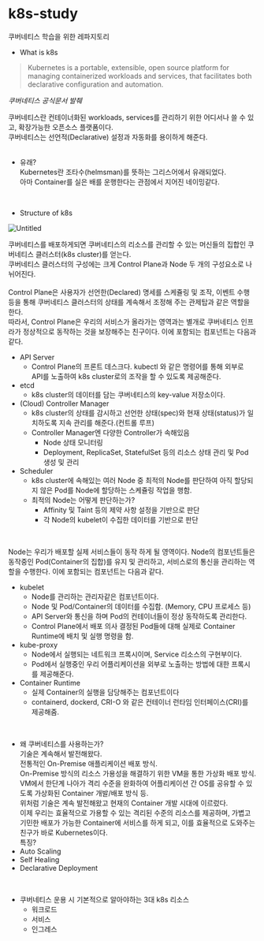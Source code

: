 # k8s-study
쿠버네티스 학습을 위한 레파지토리



- What is k8s
> Kubernetes is a portable, extensible, open source platform for managing containerized workloads and services, that facilitates both declarative configuration and automation.

_쿠버네티스 공식문서 발췌_<br>

쿠버네티스란 컨테이너화된 workloads, services를 관리하기 위한 어디서나 쓸 수 있고, 확장가능한 오픈소스 플랫폼이다. <br>
쿠버네티스는 선언적(Declarative) 설정과 자동화를 용이하게 해준다.<br>
<br>  
- 유래? <br>
Kubernetes란 조타수(helmsman)를 뜻하는 그리스어에서 유래되었다. <br>
아마 Container를 실은 배를 운행한다는 관점에서 지어진 네이밍같다. <br>
<br>

- Structure of k8s

![Untitled](https://s3-us-west-2.amazonaws.com/secure.notion-static.com/e876f0c7-cf47-43a5-ac85-20d5bb830b12/Untitled.png)

쿠버네티스를 배포하게되면 쿠버네티스의 리소스를 관리할 수 있는 머신들의 집합인 쿠버네티스 클러스터(k8s cluster)를 얻는다.<br>
쿠버네티스 클러스터의 구성에는 크게 Control Plane과 Node 두 개의 구성요소로 나뉘어진다.<br>
<br>
Control Plane은 사용자가 선언한(Declared) 명세를 스케쥴링 및 조작, 이벤트 수행 등을 통해 쿠버네티스 클러스터의 상태를 계속해서 조정해 주는 관제탑과 같은 역할을 한다. <br>
따라서, Control Plane은 우리의 서비스가 올라가는 영역과는 별개로 쿠버네티스 인프라가 정상적으로 동작하는 것을 보장해주는 친구이다. 이에 포함되는 컴포넌트는 다음과 같다. <br>
- API Server <br>
  - Control Plane의 프론트 데스크다. kubectl 와 같은 명령어를 통해 외부로 API를 노출하여 k8s cluster로의 조작을 할 수 있도록 제공해준다. <br>
- etcd <br>
  - k8s cluster의 데이터를 담는 쿠버네티스의 key-value 저장소이다. <br>
- (Cloud) Controller Manager <br>
  - k8s cluster의 상태를 감시하고 선언한 상태(spec)와 현재 상태(status)가 일치하도록 지속 관리를 해준다.(컨트롤 루프) <br>
  - Controller Manager엔 다양한 Controller가 속해있음 <br>
    - Node 상태 모니터링 <br>
    - Deployment, ReplicaSet, StatefulSet 등의 리소스 상태 관리 및 Pod 생성 및 관리 <br>
- Scheduler <br>
  - k8s cluster에 속해있는 여러 Node 중 최적의 Node를 판단하여 아직 할당되지 않은 Pod를 Node에 할당하는 스케쥴링 작업을 행함. <br>
  - 최적의 Node는 어떻게 판단하는가?  <br>
    - Affinity 및 Taint 등의 제약 사항 설정을 기반으로 판단 <br>
    - 각 Node의 kubelet이 수집한 데이터를 기반으로 판단 <br>
<br>

Node는 우리가 배포할 실제 서비스들이 동작 하게 될 영역이다. Node의 컴포넌트들은 동작중인 Pod(Container의 집합)를 유지 및 관리하고, 서비스로의 통신을 관리하는 역할을 수행한다. 이에 포함되는 컴포넌트는 다음과 같다. <br>
- kubelet <br>
  - Node를 관리하는 관리자같은 컴포넌트이다.  <br>
  - Node 및 Pod/Container의 데이터를 수집함. (Memory, CPU 프로세스 등) <br>
  - API Server와 통신을 하며 Pod의 컨테이너들이 정상 동작하도록 관리한다. <br>
  - Control Plane에서 배포 의사 결정된 Pod들에 대해 실제로 Container Runtime에 배치 및 실행 명령을 함. <br>
- kube-proxy <br>
  - Node에서 실행되는 네트워크 프록시이며, Service 리소스의 구현부이다. <br>
  - Pod에서 실행중인 우리 어플리케이션을 외부로 노출하는 방법에 대한 프록시를 제공해준다. <br>
- Container Runtime <br>
  - 실제 Container의 실행을 담당해주는 컴포넌트이다 <br>
  - containerd, dockerd, CRI-O 와 같은 컨테이너 런타임 인터페이스(CRI)를 제공해줌. <br>
<br>

- 왜 쿠버네티스를 사용하는가? <br>
기술은 계속해서 발전해왔다. <br>
전통적인 On-Premise 애플리케이션 배포 방식. <br>
On-Premise 방식의 리소스 가용성을 해결하기 위한 VM을 통한 가상화 배포 방식. <br>
VM에서 한단계 나아가 격리 수준을 완화하여 어플리케이션 간 OS를 공유할 수 있도록 가상화된 Container 개발/배포 방식 등. <br>
위처럼 기술은 계속 발전해왔고 현재의 Container 개발 시대에 이르렀다. <br>
이제 우리는 효율적으로 가용할 수 있는 격리된 수준의 리소스를 제공하며, 가볍고 기민한 배포가 가능한 Container에 서비스를 하게 되고, 이를 효율적으로 도와주는 친구가 바로 Kubernetes이다. <br>
특징? <br>
- Auto Scaling <br>
- Self Healing <br>
- Declarative Deployment <br>
 <br>
 
- 쿠버네티스  운용 시 기본적으로 알아야하는 3대 k8s 리소스 <br>
  - 워크로드 <br>
  - 서비스 <br>
  - 인그레스
